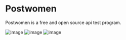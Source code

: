 # Postwomen
Postwomen is a free and open source api test program.

![image](https://github.com/alisariaslan/Postwomen/assets/36519570/a143820f-ffda-465a-a1fd-6b54cab685e8)
![image](https://github.com/alisariaslan/Postwomen/assets/36519570/c489fc24-8ce3-46d3-b50b-71b518857be1)
![image](https://github.com/alisariaslan/Postwomen/assets/36519570/60b375e1-0fc3-4071-9807-4c45d2862e1f)
